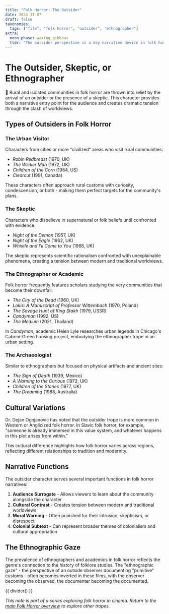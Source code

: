 ```yaml
---
title: "Folk Horror: The Outsider"
date: 2024-11-07
draft: false
taxonomies:
  tags: ["film", "folk horror", "outsider", "ethnographer"]
extra:
  moon_phase: waxing_gibbous
  tldr: "The outsider perspective is a key narrative device in folk horror, often through academics, tourists, or skeptics."
---
```


# The Outsider, Skeptic, or Ethnographer

<span class="og">🎩</span> Rural and isolated communities in folk horror are thrown into relief by the arrival of an outsider or the presence of a skeptic. This character provides both a narrative entry point for the audience and creates dramatic tension through the clash of worldviews.

## Types of Outsiders in Folk Horror

### The Urban Visitor

Characters from cities or more "civilized" areas who visit rural communities:
- *Robin Redbreast* (1970, UK)
- *The Wicker Man* (1972, UK)
- *Children of the Corn* (1984, US)
- *Clearcut* (1991, Canada)

These characters often approach rural customs with curiosity, condescension, or both - making them perfect targets for the community's plans.

### The Skeptic

Characters who disbelieve in supernatural or folk beliefs until confronted with evidence:
- *Night of the Demon* (1957, UK)
- *Night of the Eagle* (1962, UK)
- *Whistle and I'll Come to You* (1968, UK)

The skeptic represents scientific rationalism confronted with unexplainable phenomena, creating a tension between modern and traditional worldviews.

### The Ethnographer or Academic

Folk horror frequently features scholars studying the very communities that become their downfall:
- *The City of the Dead* (1960, UK)
- *Lokis: A Manuscript of Professor Wittembach* (1970, Poland)
- *The Savage Hunt of King Stakh* (1979, USSR)
- *Candyman* (1992, US)
- *The Medium* (2021, Thailand)

In *Candyman*, academic Helen Lyle researches urban legends in Chicago's Cabrini-Green housing project, embodying the ethnographer trope in an urban setting.

### The Archaeologist

Similar to ethnographers but focused on physical artifacts and ancient sites:
- *The Sign of Death* (1939, Mexico)
- *A Warning to the Curious* (1972, UK)
- *Children of the Stones* (1977, UK)
- *The Dreaming* (1988, Australia)

## Cultural Variations

Dr. Dejan Ognjanovic has noted that the outsider trope is more common in Western or Anglicized folk horror. In Slavic folk horror, for example, "someone is already immersed in this value system, and whatever happens in this plot arises from within."

This cultural difference highlights how folk horror varies across regions, reflecting different relationships to tradition and modernity.

## Narrative Functions

The outsider character serves several important functions in folk horror narratives:

1. **Audience Surrogate** - Allows viewers to learn about the community alongside the character
2. **Cultural Contrast** - Creates tension between modern and traditional worldviews
3. **Moral Warning** - Often punished for their intrusion, skepticism, or disrespect
4. **Colonial Subtext** - Can represent broader themes of colonialism and cultural appropriation

## The Ethnographic Gaze

The prevalence of ethnographers and academics in folk horror reflects the genre's connection to the history of folklore studies. The "ethnographic gaze" - the perspective of an outside observer documenting "primitive" customs - often becomes inverted in these films, with the observer becoming the observed, the documenter becoming the documented.

{{ divider() }}

*This note is part of a series exploring folk horror in cinema. Return to the [main Folk Horror overview](@/notes/folk-horror-overview.md) to explore other tropes.*
